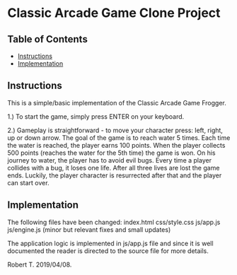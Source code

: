 # Classic Arcade Game Clone Project

## Table of Contents

- [Instructions](#instructions)
- [Implementation](#implementation)

## Instructions

This is a simple/basic implementation of the Classic Arcade Game Frogger.

1.) To start the game, simply press ENTER on your keyboard.

2.) Gameplay is straightforward - to move your character press: left, right, up or down arrow. The goal of the game is to reach water 5 times. Each time the water is
reached, the player earns 100 points. When the player collects 500 points (reaches the water for the 5th time) the game is won. On his journey to water, the player has to avoid evil bugs. Every time a player collides with a bug, it loses one life. After all three lives are lost the game ends. Luckily, the player character is resurrected after that and the player can start over.


## Implementation

The following files have been changed:
index.html
css/style.css
js/app.js
js/engine.js (minor but relevant fixes and small updates)

The application logic is implemented in js/app.js file and since it is well documented the reader is directed to the source file for more details.


Robert T. 2019/04/08.